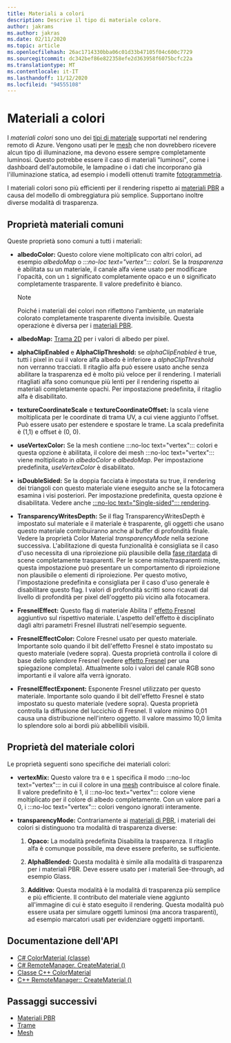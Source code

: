 ```yaml
---
title: Materiali a colori
description: Descrive il tipo di materiale colore.
author: jakrams
ms.author: jakras
ms.date: 02/11/2020
ms.topic: article
ms.openlocfilehash: 26ac1714330bba06c01d33b47105f04c600c7729
ms.sourcegitcommit: dc342bef86e822358efe2d363958f6075bcfc22a
ms.translationtype: MT
ms.contentlocale: it-IT
ms.lasthandoff: 11/12/2020
ms.locfileid: "94555108"
---
```

# <a name="color-materials"></a>Materiali a colori

I *materiali colori* sono uno dei [tipi di materiale](../../concepts/materials.md) supportati nel rendering remoto di Azure. Vengono usati per le [mesh](../../concepts/meshes.md) che non dovrebbero ricevere alcun tipo di illuminazione, ma devono essere sempre completamente luminosi. Questo potrebbe essere il caso di materiali "luminosi", come i dashboard dell'automobile, le lampadine o i dati che incorporano già l'illuminazione statica, ad esempio i modelli ottenuti tramite [fotogrammetria](https://en.wikipedia.org/wiki/Photogrammetry).

I materiali colori sono più efficienti per il rendering rispetto ai [materiali PBR](pbr-materials.md) a causa del modello di ombreggiatura più semplice. Supportano inoltre diverse modalità di trasparenza.

## <a name="common-material-properties"></a>Proprietà materiali comuni

Queste proprietà sono comuni a tutti i materiali:

* **albedoColor:** Questo colore viene moltiplicato con altri colori, ad esempio *albedoMap* o *:::no-loc text="vertex"::: colori*. Se la *trasparenza* è abilitata su un materiale, il canale alfa viene usato per modificare l'opacità, con un `1` significato completamente opaco e un `0` significato completamente trasparente. Il valore predefinito è bianco.

  > [!NOTE]
  > Poiché i materiali dei colori non riflettono l'ambiente, un materiale colorato completamente trasparente diventa invisibile. Questa operazione è diversa per i [materiali PBR](pbr-materials.md).

* **albedoMap:** [Trama 2D](../../concepts/textures.md) per i valori di albedo per pixel.

* **alphaClipEnabled** e **AlphaClipThreshold:** se *alphaClipEnabled* è true, tutti i pixel in cui il valore alfa albedo è inferiore a *alphaClipThreshold* non verranno tracciati. Il ritaglio alfa può essere usato anche senza abilitare la trasparenza ed è molto più veloce per il rendering. I materiali ritagliati alfa sono comunque più lenti per il rendering rispetto ai materiali completamente opachi. Per impostazione predefinita, il ritaglio alfa è disabilitato.

* **textureCoordinateScale** e **textureCoordinateOffset:** la scala viene moltiplicata per le coordinate di trama UV, a cui viene aggiunto l'offset. Può essere usato per estendere e spostare le trame. La scala predefinita è (1,1) e offset è (0, 0).

* **useVertexColor:** Se la mesh contiene :::no-loc text="vertex"::: colori e questa opzione è abilitata, il colore dei mesh :::no-loc text="vertex"::: viene moltiplicato in *albedoColor* e *albedoMap*. Per impostazione predefinita, *useVertexColor* è disabilitato.

* **isDoubleSided:** Se la doppia facciata è impostata su true, il rendering dei triangoli con questo materiale viene eseguito anche se la fotocamera esamina i visi posteriori. Per impostazione predefinita, questa opzione è disabilitata. Vedere anche [ :::no-loc text="Single-sided"::: rendering](single-sided-rendering.md).

* **TransparencyWritesDepth:** Se il flag TransparencyWritesDepth è impostato sul materiale e il materiale è trasparente, gli oggetti che usano questo materiale contribuiranno anche al buffer di profondità finale. Vedere la proprietà Color Material *transparencyMode* nella sezione successiva. L'abilitazione di questa funzionalità è consigliata se il caso d'uso necessita di una riproiezione più plausibile della [fase ritardata](late-stage-reprojection.md) di scene completamente trasparenti. Per le scene miste/trasparenti miste, questa impostazione può presentare un comportamento di riproiezione non plausibile o elementi di riproiezione. Per questo motivo, l'impostazione predefinita e consigliata per il caso d'uso generale è disabilitare questo flag. I valori di profondità scritti sono ricavati dal livello di profondità per pixel dell'oggetto più vicino alla fotocamera.

* **FresnelEffect:** Questo flag di materiale Abilita l' [effetto Fresnel](../../overview/features/fresnel-effect.md) aggiuntivo sul rispettivo materiale. L'aspetto dell'effetto è disciplinato dagli altri parametri Fresnel illustrati nell'esempio seguente. 

* **FresnelEffectColor:** Colore Fresnel usato per questo materiale. Importante solo quando il bit dell'effetto Fresnel è stato impostato su questo materiale (vedere sopra). Questa proprietà controlla il colore di base dello splendore Fresnel (vedere [effetto Fresnel](../../overview/features/fresnel-effect.md) per una spiegazione completa). Attualmente solo i valori del canale RGB sono importanti e il valore alfa verrà ignorato.

* **FresnelEffectExponent:** Esponente Fresnel utilizzato per questo materiale. Importante solo quando il bit dell'effetto Fresnel è stato impostato su questo materiale (vedere sopra). Questa proprietà controlla la diffusione del luccichio di Fresnel. Il valore minimo 0,01 causa una distribuzione nell'intero oggetto. Il valore massimo 10,0 limita lo splendore solo ai bordi più abbellibili visibili.

## <a name="color-material-properties"></a>Proprietà del materiale colori

Le proprietà seguenti sono specifiche dei materiali colori:

* **vertexMix:** Questo valore tra `0` e `1` specifica il modo :::no-loc text="vertex"::: in cui il colore in una [mesh](../../concepts/meshes.md) contribuisce al colore finale. Il valore predefinito è 1, il :::no-loc text="vertex"::: colore viene moltiplicato per il colore di albedo completamente. Con un valore pari a 0, i :::no-loc text="vertex"::: colori vengono ignorati interamente.

* **transparencyMode:** Contrariamente ai [materiali di PBR](pbr-materials.md), i materiali dei colori si distinguono tra modalità di trasparenza diverse:

  1. **Opaco:** La modalità predefinita Disabilita la trasparenza. Il ritaglio alfa è comunque possibile, ma deve essere preferito, se sufficiente.
  
  1. **AlphaBlended:** Questa modalità è simile alla modalità di trasparenza per i materiali PBR. Deve essere usato per i materiali See-through, ad esempio Glass.

  1. **Additivo:** Questa modalità è la modalità di trasparenza più semplice e più efficiente. Il contributo del materiale viene aggiunto all'immagine di cui è stato eseguito il rendering. Questa modalità può essere usata per simulare oggetti luminosi (ma ancora trasparenti), ad esempio marcatori usati per evidenziare oggetti importanti.

## <a name="api-documentation"></a>Documentazione dell'API

* [C# ColorMaterial (classe)](/dotnet/api/microsoft.azure.remoterendering.colormaterial)
* [C# RemoteManager. CreateMaterial ()](/dotnet/api/microsoft.azure.remoterendering.remotemanager.creatematerial)
* [Classe C++ ColorMaterial](/cpp/api/remote-rendering/colormaterial)
* [C++ RemoteManager:: CreateMaterial ()](/cpp/api/remote-rendering/remotemanager#creatematerial)

## <a name="next-steps"></a>Passaggi successivi

* [Materiali PBR](pbr-materials.md)
* [Trame](../../concepts/textures.md)
* [Mesh](../../concepts/meshes.md)